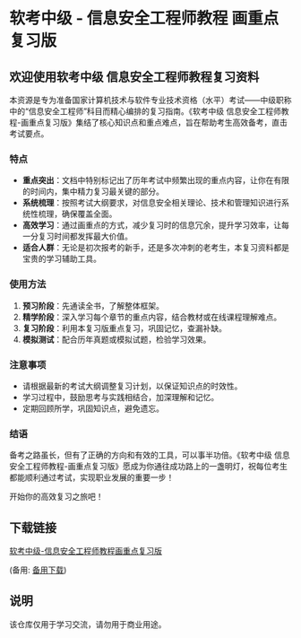 # 软考中级 - 信息安全工程师教程 画重点复习版

## 欢迎使用软考中级 信息安全工程师教程复习资料

本资源是专为准备国家计算机技术与软件专业技术资格（水平）考试——中级职称中的“信息安全工程师”科目而精心编排的复习指南。《软考中级 信息安全工程师教程-画重点复习版》集结了核心知识点和重点难点，旨在帮助考生高效备考，直击考试要点。

### 特点

- **重点突出**：文档中特别标记出了历年考试中频繁出现的重点内容，让你在有限的时间内，集中精力复习最关键的部分。
- **系统梳理**：按照考试大纲要求，对信息安全相关理论、技术和管理知识进行系统性梳理，确保覆盖全面。
- **高效学习**：通过画重点的方式，减少复习时的信息冗余，提升学习效率，让每一分复习时间都发挥最大价值。
- **适合人群**：无论是初次报考的新手，还是多次冲刺的老考生，本复习资料都是宝贵的学习辅助工具。

### 使用方法

1. **预习阶段**：先通读全书，了解整体框架。
2. **精学阶段**：深入学习每个章节的重点内容，结合教材或在线课程理解难点。
3. **复习阶段**：利用本复习版重点复习，巩固记忆，查漏补缺。
4. **模拟测试**：配合历年真题或模拟试题，检验学习效果。

### 注意事项

- 请根据最新的考试大纲调整复习计划，以保证知识点的时效性。
- 学习过程中，鼓励思考与实践相结合，加深理解和记忆。
- 定期回顾所学，巩固知识点，避免遗忘。

### 结语

备考之路虽长，但有了正确的方向和有效的工具，可以事半功倍。《软考中级 信息安全工程师教程-画重点复习版》愿成为你通往成功路上的一盏明灯，祝每位考生都能顺利通过考试，实现职业发展的重要一步！

开始你的高效复习之旅吧！

## 下载链接
[软考中级-信息安全工程师教程画重点复习版](https://pan.quark.cn/s/7c2e27130e12) 

(备用: [备用下载](https://pan.baidu.com/s/190T_psrUhMZ_BvK1DzDOiA?pwd=1234))

## 说明

该仓库仅用于学习交流，请勿用于商业用途。
